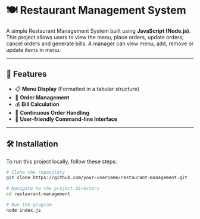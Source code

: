 # 🍽️ Restaurant Management System

A simple Restaurant Management System built using **JavaScript (Node.js)**. This project allows users to view the menu, place orders, update orders, cancel orders and generate bills. A manager can view menu, add, remove or update items in menu.

---

## 📌 Features

- 📋 **Menu Display** (Formatted in a tabular structure)
- 🛒 **Order Management**
- 💰 **Bill Calculation**
- 🔄 **Continuous Order Handling**
- 🚀 **User-friendly Command-line Interface**

---

## 🛠️ Installation

To run this project locally, follow these steps:

```sh
# Clone the repository
git clone https://github.com/your-username/restaurant-management.git

# Navigate to the project directory
cd restaurant-management

# Run the program
node index.js
